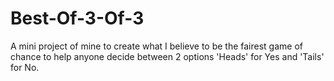 # Best-Of-3-Of-3
A mini project of mine to create what I believe to be the fairest game of chance to help anyone decide between 2 options 'Heads' for Yes and 'Tails' for No.
